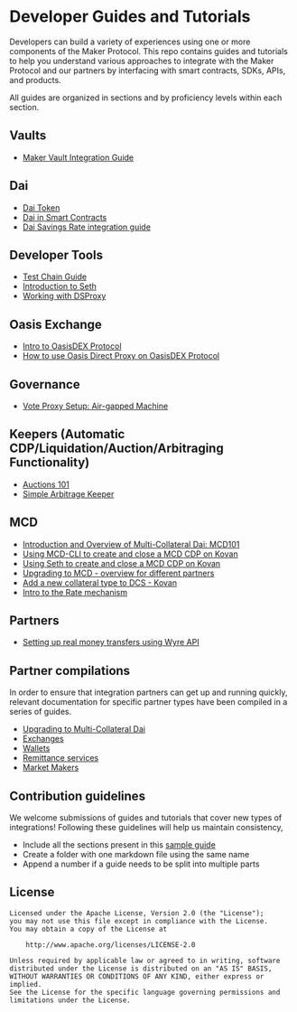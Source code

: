 # Developer Guides and Tutorials

Developers can build a variety of experiences using one or more components of the Maker Protocol. This repo contains guides and tutorials to help you understand various approaches to integrate with the Maker Protocol and our partners by interfacing with smart contracts, SDKs, APIs, and products.

All guides are organized in sections and by proficiency levels within each section.

## Vaults

- [Maker Vault Integration Guide](/vault/vault-integration-guide/cdp-integration-guide.md)

## Dai

- [Dai Token](/dai/dai-token/dai-token.md)
- [Dai in Smart Contracts](/dai/dai-in-smart-contracts/README.md)
- [Dai Savings Rate integration guide](/dai/dsr-integration-guide/dsr-integration-guide-01.md)

## Developer Tools

- [Test Chain Guide](/devtools/test-chain-guide/test-chain-guide.md)
- [Introduction to Seth](/devtools/seth/seth-guide-01/seth-guide-01.md)
- [Working with DSProxy](/devtools/working-with-dsproxy/working-with-dsproxy.md)

## Oasis Exchange

- [Intro to OasisDEX Protocol](/Oasis/intro-to-oasis/intro-to-oasis-maker-otc.md)
- [How to use Oasis Direct Proxy on OasisDEX Protocol](/Oasis/oasis-direct-proxy.md)

## Governance

- [Vote Proxy Setup: Air-gapped Machine](/governance/vote-proxy-setup-airgapped-machine/vote-proxy-setup-airgapped-machine.md)

## Keepers (Automatic CDP/Liquidation/Auction/Arbitraging Functionality)

- [Auctions 101](/keepers/auctions/auctions-101.md)
- [Simple Arbitrage Keeper](/keepers/simple-arbitrage-keeper/simple-arbitrage-keeper.md)

## MCD

- [Introduction and Overview of Multi-Collateral Dai: MCD101](/mcd/mcd-101/mcd-101.md)
- [Using MCD-CLI to create and close a MCD CDP on Kovan](/mcd/mcd-cli/mcd-cli-guide-01/mcd-cli-guide-01.md)
- [Using Seth to create and close a MCD CDP on Kovan](/mcd/mcd-seth/mcd-seth-01.md)
- [Upgrading to MCD - overview for different partners](/mcd/upgrading-to-multi-collateral-dai/upgrading-to-multi-collateral-dai.md)
- [Add a new collateral type to DCS - Kovan](/mcd/add-collateral-type-testnet/add-collateral-type-testnet.md)
- [Intro to the Rate mechanism](/mcd/intro-rate-mechanism/intro-rate-mechanism.md)

## Partners

- [Setting up real money transfers using Wyre API](/partners/wyre-guide-01/wyre-guide-01.md)

## Partner compilations

In order to ensure that integration partners can get up and running quickly, relevant documentation for specific partner types have been compiled in a series of guides.

- [Upgrading to Multi-Collateral Dai](mcd/upgrading-to-multi-collateral-dai/cli-mcd-migration.md)
- [Exchanges](exchanges/)
- [Wallets](wallets/)
- [Remittance services](remittance/)
- [Market Makers](market-makers/)

## Contribution guidelines

We welcome submissions of guides and tutorials that cover new types of integrations! Following these guidelines will help us maintain consistency,

- Include all the sections present in this [sample guide](/sample/sample-guide-01/sample-guide-01.md)  
- Create a folder with one markdown file using the same name
- Append a number if a guide needs to be split into multiple parts

## License

```text
Licensed under the Apache License, Version 2.0 (the "License");
you may not use this file except in compliance with the License.
You may obtain a copy of the License at

    http://www.apache.org/licenses/LICENSE-2.0

Unless required by applicable law or agreed to in writing, software
distributed under the License is distributed on an "AS IS" BASIS,
WITHOUT WARRANTIES OR CONDITIONS OF ANY KIND, either express or implied.
See the License for the specific language governing permissions and
limitations under the License.
```
